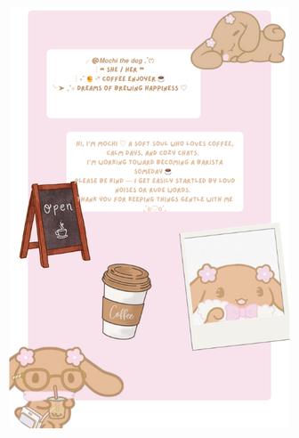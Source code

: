 ![alt text](https://github.com/MochaThek9/MochaThek9/blob/4e7b3fbdaaa492ef4af9dd8feb40375be6aa42fa/White%20Minimalism%20Mindfulness%20Lifestyle%20Pinterest%20Pin.png)
